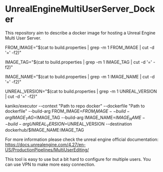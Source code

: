 # UnrealEngineMultiUserServer_Docker
This repository aim to describe a docker image for hosting a Unreal Engine Multi User Server.

FROM_IMAGE="$(cat to build.properties | grep -m 1 FROM_IMAGE | cut -d '=' -f2)"

IMAGE_TAG="$(cat to build.properties | grep -m 1 IMAGE_TAG | cut -d '=' -f2)"

IMAGE_NAME="$(cat to build.properties | grep -m 1 IMAGE_NAME | cut -d '=' -f2)"

UNREAL_VERSION="$(cat to build.properties | grep -m 1 UNREAL_VERSION | cut -d '=' -f2)"

kaniko/executor
--context "Path to repo docker"
--dockerfile "Path to dockerfile"
--build-arg FROM_IMAGE=$FROM_IMAGE
--build-arg IMAGE_TAG=$IMAGE_TAG
--build-arg IMAGE_NAME=$IMAGE_NAME
--build-arg UNREAL_VERSION=$UNREAL_VERSION
--destination dockerhub/$IMAGE_NAME:IMAGE_TAG

For more information please check the unreal engine official documentation: 
https://docs.unrealengine.com/4.27/en-US/ProductionPipelines/MultiUserEditing/

This tool is easy to use but a bit hard to configure for multiple users.
You can use VPN to make more easy connection.
